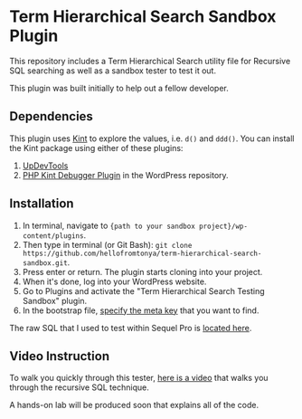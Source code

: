 # Term Hierarchical Search Sandbox Plugin

This repository includes a Term Hierarchical Search utility file for Recursive SQL searching as well as a sandbox tester to test it out.

This plugin was built initially to help out a fellow developer.

## Dependencies

This plugin uses [Kint](https://github.com/kint-php/kint) to explore the values, i.e. `d()` and `ddd()`.  You can install the Kint package using either of these plugins:

1. [UpDevTools](https://github.com/KnowTheCode/UpDevTools)
2. [PHP Kint Debugger Plugin](https://wordpress.org/plugins/kint-php-debugger/) in the WordPress repository.

## Installation

1. In terminal, navigate to `{path to your sandbox project}/wp-content/plugins`.
2. Then type in terminal (or Git Bash): `git clone https://github.com/hellofromtonya/term-hierarchical-search-sandbox.git`.
3. Press enter or return.  The plugin starts cloning into your project.
4. When it's done, log into your WordPress website.
5. Go to Plugins and activate the "Term Hierarchical Search Testing Sandbox" plugin.
6. In the bootstrap file, [specify the meta key](https://github.com/hellofromtonya/term-hierarchical-search-sandbox/blob/master/bootstrap.php#L43) that you want to find.

The raw SQL that I used to test within Sequel Pro is [located here](https://github.com/hellofromtonya/term-hierarchical-search-sandbox/blob/master/assets/raw.sql).

## Video Instruction

To walk you quickly through this tester, [here is a video](https://vimeo.com/226479594) that walks you through the recursive SQL technique.  

A hands-on lab will be produced soon that explains all of the code.